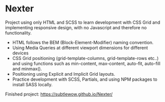 # Nexter

Project using only HTML and SCSS to learn development with CSS Grid and implementing responsive design, with no Javascript and therefore no functionality.

- HTML follows the BEM (Block-Element-Modifier) naming convention.
- Using Media Queries at different viewport dimensions for different devices
- CSS Grid positioning (grid-template-columns, grid-template-rows etc..) and using functions such as min-content, max-content, auto-fit, auto-fill and minmax(). 
- Positioning using Explicit and Implicit Grid layouts.
- Practice development with SCSS, Partials, and using NPM packages to install SASS locally.

Finished project: https://subtlewow.github.io/Nexter/
